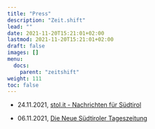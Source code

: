 ```yaml
---
title: "Press"
description: "Zeit.shift"
lead: ""
date: 2021-11-20T15:21:01+02:00
lastmod: 2021-11-20T15:21:01+02:00
draft: false
images: []
menu:
  docs:
    parent: "zeitshift"
weight: 111
toc: false
---
```


<!--{{< alert icon="💡" text="You can change the commands in the scripts section of `./package.json`." >}}-->


- 24.11.2021, <a href="https://www.stol.it/artikel/kultur/zeitshift-digital-in-gesterns-zukunft" target="_blank" title="Opens in new tab">stol.it - Nachrichten für Südtirol</a>

- 06.11.2021, <a href="https://www.tageszeitung.it/2021/11/06/zeit-shift/" target="_blank" title="Opens in new tab">Die Neue Südtiroler Tageszeitung</a>